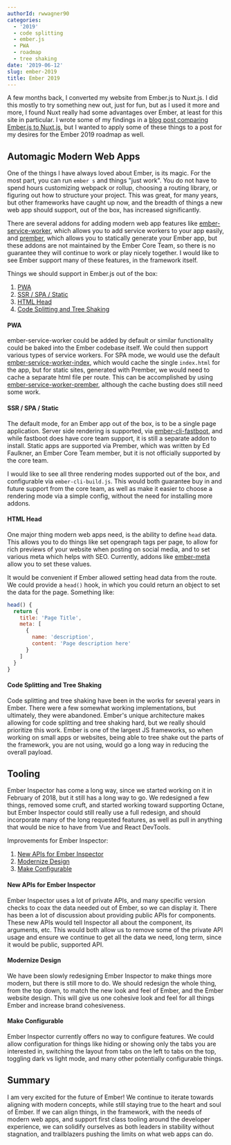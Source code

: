 ```yaml
---
authorId: rwwagner90
categories:
  - '2019'
  - code splitting
  - ember.js
  - PWA
  - roadmap
  - tree shaking
date: '2019-06-12'
slug: ember-2019
title: Ember 2019
---
```


A few months back, I converted my website from Ember.js to Nuxt.js. I did this mostly to try something new out,
just for fun, but as I used it more and more, I found Nuxt really had some advantages over Ember, at least for this
site in particular. I wrote some of my findings in a [blog post comparing Ember.js to Nuxt.js](https://shipshape.io/blog/an-emberjs-developers-guide-to-nuxtjs/),
but I wanted to apply some of these things to a post for my desires for the Ember 2019 roadmap as well.

## Automagic Modern Web Apps

One of the things I have always loved about Ember, is its magic. For the most part, you can run `ember s` and things
"just work". You do not have to spend hours customizing webpack or rollup, choosing a routing library, or figuring
out how to structure your project. This was great, for many years, but other frameworks have caught up now, and the
breadth of things a new web app should support, out of the box, has increased significantly.

There are several addons for adding modern web app features like [ember-service-worker](https://github.com/dockyard/ember-service-worker),
which allows you to add service workers to your app easily, and [prember](https://github.com/ef4/prember), which allows you to statically generate
your Ember app, but these addons are not maintained by the Ember Core Team, so there is no guarantee they will continue to work or play
nicely together. I would like to see Ember support many of these features, in the framework itself.

Things we should support in Ember.js out of the box:

1. [PWA](#pwa)
2. [SSR / SPA / Static](#ssrspastatic)
3. [HTML Head](#htmlhead)
4. [Code Splitting and Tree Shaking](#codesplittingandtreeshaking)

#### PWA

ember-service-worker could be added by default or similar functionality could be baked into the Ember codebase itself.
We could then support various types of service workers. For SPA mode, we would use the default [ember-service-worker-index](https://github.com/DockYard/ember-service-worker-index),
which would cache the single `index.html` for the app, but for static sites, generated with Prember, we would need to cache a separate html file per route.
This can be accomplished by using [ember-service-worker-prember](https://github.com/shipshapecode/ember-service-worker-prember), although the cache busting
does still need some work.

#### SSR / SPA / Static

The default mode, for an Ember app out of the box, is to be a single page application. Server side rendering is supported, via [ember-cli-fastboot](https://ember-fastboot.com/),
and while fastboot does have core team support, it is still a separate addon to install. Static apps are supported via Prember, which was written by Ed Faulkner,
an Ember Core Team member, but it is not officially supported by the core team.

I would like to see all three rendering modes supported out of the box, and configurable via `ember-cli-build.js`. This would both guarantee buy in and future
support from the core team, as well as make it easier to choose a rendering mode via a simple config, without the need for installing more addons.

#### HTML Head

One major thing modern web apps need, is the ability to define `head` data. This allows you to do things like set opengraph tags per page, to allow for rich
previews of your website when posting on social media, and to set various meta which helps with SEO. Currently, addons like [ember-meta](https://github.com/shipshapecode/ember-meta)
allow you to set these values.

It would be convenient if Ember allowed setting head data from the route. We could provide a `head()` hook, in which you could return an object to set the data
for the page. Something like:

```js
head() {
  return {
    title: 'Page Title',
    meta: [
      {
        name: 'description',
        content: 'Page description here'
      }
    ]
  }
}
```

#### Code Splitting and Tree Shaking

Code splitting and tree shaking have been in the works for several years in Ember. There were a few somewhat working
implementations, but ultimately, they were abandoned. Ember's unique architecture makes allowing for code splitting and
tree shaking hard, but we really should prioritize this work. Ember is one of the largest JS frameworks, so when working
on small apps or websites, being able to tree shake out the parts of the framework, you are not using, would go a long way
in reducing the overall payload.

## Tooling

Ember Inspector has come a long way, since we started working on it in February of 2018, but it still has a long way
to go. We redesigned a few things, removed some cruft, and started working toward supporting Octane, but Ember Inspector
could still really use a full redesign, and should incorporate many of the long requested features, as well as pull in
anything that would be nice to have from Vue and React DevTools.

Improvements for Ember Inspector:

1. [New APIs for Ember Inspector](#newapisforemberinspector)
2. [Modernize Design](#modernizedesign)
3. [Make Configurable](#makeconfigurable)

#### New APIs for Ember Inspector

Ember Inspector uses a lot of private APIs, and many specific version checks to coax the data needed out of Ember, so we
can display it. There has been a lot of discussion about providing public APIs for components. These new APIs would tell
Inspector all about the component, its arguments, etc. This would both allow us to remove some of the private API usage
and ensure we continue to get all the data we need, long term, since it would be public, supported API.

#### Modernize Design

We have been slowly redesigning Ember Inspector to make things more modern, but there is still more to do. We should
redesign the whole thing, from the top down, to match the new look and feel of Ember, and the Ember website design.
This will give us one cohesive look and feel for all things Ember and increase brand cohesiveness.

#### Make Configurable

Ember Inspector currently offers no way to configure features. We could allow configuration for things like hiding or
showing only the tabs you are interested in, switching the layout from tabs on the left to tabs on the top, toggling
dark vs light mode, and many other potentially configurable things.

## Summary

I am very excited for the future of Ember! We continue to iterate towards aligning with modern concepts, while still
staying true to the heart and soul of Ember. If we can align things, in the framework, with the needs of modern web
apps, and support first class tooling around the developer experience, we can solidify ourselves as both leaders in
stability without stagnation, and trailblazers pushing the limits on what web apps can do.
